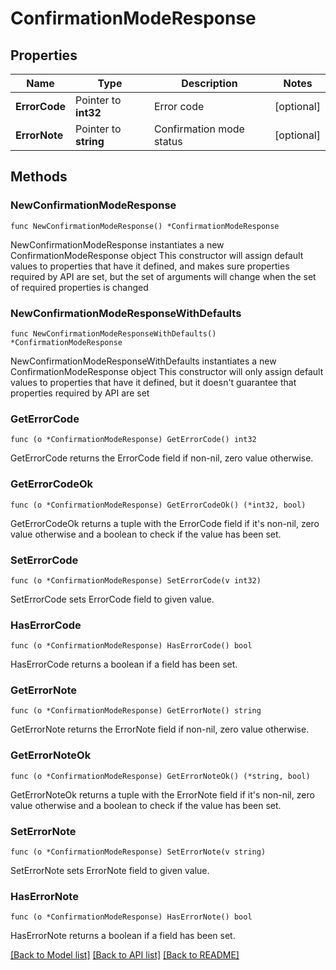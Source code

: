 # ConfirmationModeResponse

## Properties

Name | Type | Description | Notes
------------ | ------------- | ------------- | -------------
**ErrorCode** | Pointer to **int32** | Error code | [optional] 
**ErrorNote** | Pointer to **string** | Confirmation mode status | [optional] 

## Methods

### NewConfirmationModeResponse

`func NewConfirmationModeResponse() *ConfirmationModeResponse`

NewConfirmationModeResponse instantiates a new ConfirmationModeResponse object
This constructor will assign default values to properties that have it defined,
and makes sure properties required by API are set, but the set of arguments
will change when the set of required properties is changed

### NewConfirmationModeResponseWithDefaults

`func NewConfirmationModeResponseWithDefaults() *ConfirmationModeResponse`

NewConfirmationModeResponseWithDefaults instantiates a new ConfirmationModeResponse object
This constructor will only assign default values to properties that have it defined,
but it doesn't guarantee that properties required by API are set

### GetErrorCode

`func (o *ConfirmationModeResponse) GetErrorCode() int32`

GetErrorCode returns the ErrorCode field if non-nil, zero value otherwise.

### GetErrorCodeOk

`func (o *ConfirmationModeResponse) GetErrorCodeOk() (*int32, bool)`

GetErrorCodeOk returns a tuple with the ErrorCode field if it's non-nil, zero value otherwise
and a boolean to check if the value has been set.

### SetErrorCode

`func (o *ConfirmationModeResponse) SetErrorCode(v int32)`

SetErrorCode sets ErrorCode field to given value.

### HasErrorCode

`func (o *ConfirmationModeResponse) HasErrorCode() bool`

HasErrorCode returns a boolean if a field has been set.

### GetErrorNote

`func (o *ConfirmationModeResponse) GetErrorNote() string`

GetErrorNote returns the ErrorNote field if non-nil, zero value otherwise.

### GetErrorNoteOk

`func (o *ConfirmationModeResponse) GetErrorNoteOk() (*string, bool)`

GetErrorNoteOk returns a tuple with the ErrorNote field if it's non-nil, zero value otherwise
and a boolean to check if the value has been set.

### SetErrorNote

`func (o *ConfirmationModeResponse) SetErrorNote(v string)`

SetErrorNote sets ErrorNote field to given value.

### HasErrorNote

`func (o *ConfirmationModeResponse) HasErrorNote() bool`

HasErrorNote returns a boolean if a field has been set.


[[Back to Model list]](../README.md#documentation-for-models) [[Back to API list]](../README.md#documentation-for-api-endpoints) [[Back to README]](../README.md)


